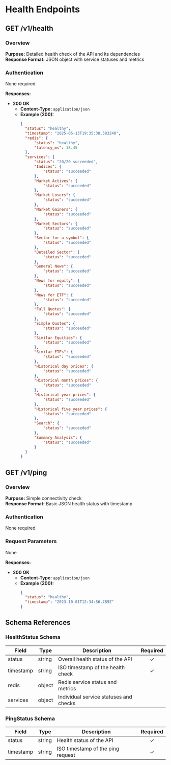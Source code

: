 # Health Endpoints

## GET /v1/health

### Overview

**Purpose:** Detailed health check of the API and its dependencies  
**Response Format:** JSON object with service statuses and metrics

### Authentication

None required


**Responses:**

- **200 OK**
    - **Content-Type:** `application/json`
    - **Example (200):**
      ```json
      {
        "status": "healthy",
        "timestamp": "2025-05-13T19:35:38.383240",
        "redis": {
            "status": "healthy",
            "latency_ms": 18.45
        },
        "services": {
            "status": "20/20 succeeded",
            "Indices": {
                "status": "succeeded"
            },
            "Market Actives": {
                "status": "succeeded"
            },
            "Market Losers": {
                "status": "succeeded"
            },
            "Market Gainers": {
                "status": "succeeded"
            },
            "Market Sectors": {
                "status": "succeeded"
            },
            "Sector for a symbol": {
                "status": "succeeded"
            },
            "Detailed Sector": {
                "status": "succeeded"
            },
            "General News": {
                "status": "succeeded"
            },
            "News for equity": {
                "status": "succeeded"
            },
            "News for ETF": {
                "status": "succeeded"
            },
            "Full Quotes": {
                "status": "succeeded"
            },
            "Simple Quotes": {
                "status": "succeeded"
            },
            "Similar Equities": {
                "status": "succeeded"
            },
            "Similar ETFs": {
                "status": "succeeded"
            },
            "Historical day prices": {
                "status": "succeeded"
            },
            "Historical month prices": {
                "status": "succeeded"
            },
            "Historical year prices": {
                "status": "succeeded"
            },
            "Historical five year prices": {
                "status": "succeeded"
            },
            "Search": {
                "status": "succeeded"
            },
            "Summary Analysis": {
                "status": "succeeded"
            }
        }
      }   
      ```

## GET /v1/ping

### Overview

**Purpose:** Simple connectivity check  
**Response Format:** Basic JSON health status with timestamp

### Authentication

None required

### Request Parameters

None

**Responses:**

- **200 OK**
    - **Content-Type:** `application/json`
    - **Example (200):**
      ```json
      {
        "status": "healthy",
        "timestamp": "2023-10-01T12:34:56.789Z"
      }
      ```

## Schema References

### HealthStatus Schema

| Field     | Type   | Description                            | Required |
|-----------|--------|----------------------------------------|:--------:|
| status    | string | Overall health status of the API       |    ✓     |
| timestamp | string | ISO timestamp of the health check      |    ✓     |
| redis     | object | Redis service status and metrics       |          |
| services  | object | Individual service statuses and checks |          |

### PingStatus Schema

| Field     | Type   | Description                       | Required |
|-----------|--------|-----------------------------------|:--------:|
| status    | string | Health status of the API          |    ✓     |
| timestamp | string | ISO timestamp of the ping request |    ✓     |
